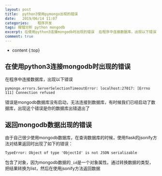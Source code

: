```yaml
---
layout: post
title:  python3使用pymongo出现的错误
date:   2019/06/14 11:07
categories:    程序开发
tags: 报错分析 python mongodb 
excerpt: 在使用python3连接mongodb时出现的错误  在程序中连接数据库，出现以下错误  pymongo.errors.ServerSelectionTimeoutError: localhost:27017: [Errno 111] Connection refused   错误是mongodb数据库没有启动，无法连接到数据库，有时候我们已经启动了数据库，出现这个错误是你的数据库出错退出了  返
comment: true
---
```

* content
{:top}

<h2>在使用python3连接mongodb时出现的错误</h2>

在程序中连接数据库，出现以下错误

<pre><code class="language-shell ">pymongo.errors.ServerSelectionTimeoutError: localhost:27017: [Errno 111] Connection refused
</code></pre>

错误是mongodb数据库没有启动，无法连接到数据库，有时候我们已经启动了数据库，出现这个错误是你的数据库出错退出了

<h2>返回mongodb数据出现的错误</h2>

由于自己很少使用mongodb数据库，在查询数据库的时候，使用flask的jsonify方法对结果返回时出现了如下的错误：

<pre><code class="language-shell ">TypeError: Object of type 'ObjectId' is not JSON serializable
</code></pre>

包含了对象，因为mongodb数据的<code>_id</code>是一个对象属性。通过转换数据的类型，把结果转换为list，然后在使用jsonify方法返回数据
    